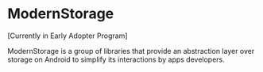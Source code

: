 # ModernStorage

[Currently in Early Adopter Program]

ModernStorage is a group of libraries that provide an abstraction layer over storage on Android to
simplify its interactions by apps developers.
